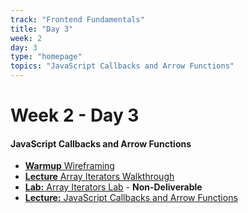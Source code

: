 ```yaml
---
track: "Frontend Fundamentals"
title: "Day 3"
week: 2
day: 3
type: "homepage"
topics: "JavaScript Callbacks and Arrow Functions"
---
```


# Week 2 - Day 3

#### JavaScript Callbacks and Arrow Functions
- [**Warmup** Wireframing](/frontend-fundamentals/week-2/day-3/lecture-materials/wireframing/) 
- [**Lecture** Array Iterators Walkthrough](/frontend-fundamentals/week-2/day-3/lecture-materials/array-iterators-walkthrough/) 
- [**Lab:** Array Iterators Lab](/frontend-fundamentals/week-2/day-3/labs/array-iterators-lab/) - **Non-Deliverable**
- [**Lecture:** JavaScript Callbacks and Arrow Functions](/frontend-fundamentals/week-2/day-3/lecture-materials/javascript-callbacks-and-arrow-functions/)




